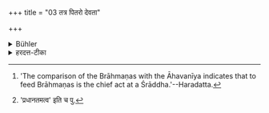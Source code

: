 +++
title = "03 तत्र पितरो देवता"

+++

<details><summary>Bühler</summary>

3. At that (rite) the Manes (of one's father, grandfather, and great-grand father) are the deities (to whom the sacrifice is offered). But the Brāhmaṇas, (who are fed,) represent the Āhavanīya-fire. [^3] 


[^3]:  'The comparison of the Brāhmaṇas with the Āhavanīya indicates that to feed Brāhmaṇas is the chief act at a Śrāddha.'--Haradatta.
</details>

<details><summary>हरदत्त-टीका</summary>

## सूत्रम्
तत्र पितरो देवता ब्राह्मणास्त्वाहवनीयार्थे ॥२॥  
## टिप्पनी
**तत्र** श्राद्धकर्मणि  
**पितरः** पितृपितामहप्रपितामहाः **देवताः** ।  
**ब्राह्मणास् तु** भुञ्जाना **आहवनीयार्थे** आहवनीयकृत्ये वेदितव्याः।  
त्रीणि श्राद्ध-करणानि- होमो, ब्राह्मण-भोजनं, पिण्ड-दानं चेति ।  
अत्र भोजनस्य[^४] प्रधानत्व-ख्यापनार्थो ऽयम् अर्थवादः ॥ २ ॥  

[^४]: 'प्रधानतमत्व' इति च पु.
</details>
